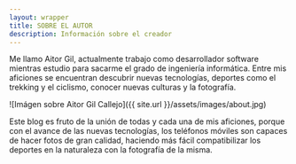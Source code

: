 ```yaml
---
layout: wrapper
title: SOBRE EL AUTOR
description: Información sobre el creador
---
```


Me llamo Aitor Gil, actualmente trabajo como desarrollador software mientras estudio para sacarme el grado de ingeniería informática. Entre mis aficiones se encuentran descubrir nuevas tecnologías, deportes como el trekking y el ciclismo, conocer nuevas culturas y la fotografía.

![Imágen sobre Aitor Gil Callejo]({{ site.url }}/assets/images/about.jpg)

Este blog es fruto de la unión de todas y cada una de mis aficiones, porque con el avance de las nuevas tecnologías, los teléfonos móviles son capaces de hacer fotos de gran calidad, haciendo más fácil compatibilizar los deportes en la naturaleza con la fotografía de la misma.
